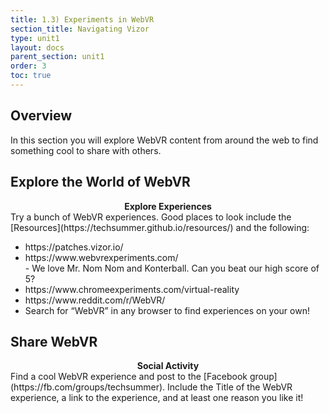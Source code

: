 ```yaml
---
title: 1.3) Experiments in WebVR
section_title: Navigating Vizor
type: unit1
layout: docs
parent_section: unit1
order: 3
toc: true
---
```


## Overview
In this section you will explore WebVR content from around the web to find something cool to share with others.

## Explore the World of WebVR
<div class="alert_green">
  <div style="text-align:center">
  	<strong>Explore Experiences</strong>
  </div> 
  Try a bunch of WebVR experiences. Good places to look include the [Resources](https://techsummer.github.io/resources/) and the following:

  <ul>
  	<li>https://patches.vizor.io/</li>
    <li>https://www.webvrexperiments.com/</li>
    - We love Mr. Nom Nom and Konterball. Can you beat our high score of 5?
  	<li>https://www.chromeexperiments.com/virtual-reality</li>
  	<li>https://www.reddit.com/r/WebVR/</li>
  	<li>Search for “WebVR” in any browser to find experiences on your own!</li>
  </ul>
</div>

## Share WebVR
<div class="alert_green">
  <div style="text-align:center">
  	<strong>Social Activity</strong>
  </div> 
  Find a cool WebVR experience and post to the [Facebook group](https://fb.com/groups/techsummer).  Include the Title of the WebVR experience, a link to the experience, and at least one reason you like it!
</div>